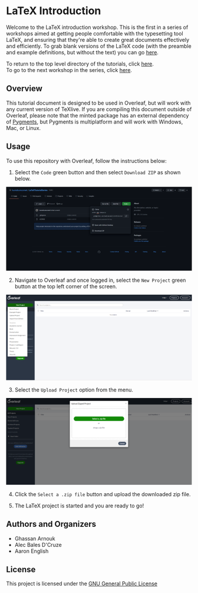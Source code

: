 # LaTeX Introduction

Welcome to the LaTeX introduction workshop.
This is the first in a series of workshops aimed at getting people comfortable with the typesetting tool LaTeX, and ensuring that they're able to create great documents effectively and efficiently.
To grab blank versions of the LaTeX code (with the preamble and example definitions, but without the text) you can go [here](https://github.com/humdrumcomet/LaTeXCodingSession).

To return to the top level directory of the tutorials, click [here](https://github.com/humdrumcomet/LaTeXTutorialSeries).\
To go to the next workshop in the series, click [here](https://github.com/humdrumcomet/LaTeXAdvancedWorkshop).


## Overview
This tutorial document is designed to be used in Overleaf, but will work with any current version of TeXlive. 
If you are compiling this document outside of Overleaf, please note that the minted package has an external dependency of [Pygments](https://pygments.org/), but Pygments is multiplatform and will work with Windows, Mac, or Linux.

## Usage
To use this repository with Overleaf, follow the instructions below:

1. Select the `Code` green button and then select `Download ZIP` as shown below.

![attributes](img/downloadZip.png)

2. Navigate to Overleaf and once logged in, select the `New Project` green button at the top left corner of the screen.

![attributes](img/overleafUploadProject.png)

3. Select the `Upload Project` option from the menu.

![attributes](img/selectazip.png)

4. Click the `Select a .zip file` button and upload the downloaded zip file.

5. The LaTeX project is started and you are ready to go!

## Authors and Organizers

* Ghassan Arnouk
* Alec Bales D'Cruze
* Aaron English

## License

This project is licensed under the [GNU General Public License](LICENSE)

[LICENSE]: https://github.com/humdrumcomet/LaTeXTutorialSeries/blob/main/LICENSE

